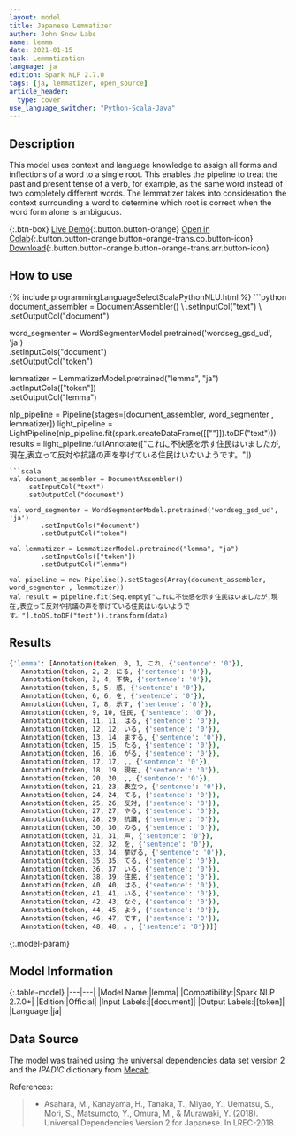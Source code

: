 ```yaml
---
layout: model
title: Japanese Lemmatizer
author: John Snow Labs
name: lemma
date: 2021-01-15
task: Lemmatization
language: ja
edition: Spark NLP 2.7.0
tags: [ja, lemmatizer, open_source]
article_header:
  type: cover
use_language_switcher: "Python-Scala-Java"
---
```


## Description

This model uses context and language knowledge to assign all forms and inflections of a word to a single root. This enables the pipeline to treat the past and present tense of a verb, for example, as the same word instead of two completely different words. The lemmatizer takes into consideration the context surrounding a word to determine which root is correct when the word form alone is ambiguous.

{:.btn-box}
[Live Demo](https://demo.johnsnowlabs.com/public/TEXT_PREPROCESSING/){:.button.button-orange}
[Open in Colab](https://colab.research.google.com/github/JohnSnowLabs/spark-nlp-workshop/blob/master/tutorials/streamlit_notebooks/TEXT_PREPROCESSING.ipynb){:.button.button-orange.button-orange-trans.co.button-icon}
[Download](https://s3.amazonaws.com/auxdata.johnsnowlabs.com/public/models/lemma_ja_2.7.0_2.4_1610746691356.zip){:.button.button-orange.button-orange-trans.arr.button-icon}

## How to use



<div class="tabs-box" markdown="1">
{% include programmingLanguageSelectScalaPythonNLU.html %}
```python
document_assembler = DocumentAssembler() \
    .setInputCol("text") \
    .setOutputCol("document")

word_segmenter = WordSegmenterModel.pretrained('wordseg_gsd_ud', 'ja')\
        .setInputCols("document")\
        .setOutputCol("token")

lemmatizer = LemmatizerModel.pretrained("lemma", "ja") \
        .setInputCols(["token"]) \
        .setOutputCol("lemma")

nlp_pipeline = Pipeline(stages=[document_assembler, word_segmenter , lemmatizer])
light_pipeline = LightPipeline(nlp_pipeline.fit(spark.createDataFrame([[""]]).toDF("text")))
results = light_pipeline.fullAnnotate(["これに不快感を示す住民はいましたが,現在,表立って反対や抗議の声を挙げている住民はいないようです。"])

```
```scala
val document_assembler = DocumentAssembler()
    .setInputCol("text")
    .setOutputCol("document")

val word_segmenter = WordSegmenterModel.pretrained('wordseg_gsd_ud', 'ja')
        .setInputCols("document")
        .setOutputCol("token")

val lemmatizer = LemmatizerModel.pretrained("lemma", "ja")
        .setInputCols(["token"])
        .setOutputCol("lemma")

val pipeline = new Pipeline().setStages(Array(document_assembler, word_segmenter , lemmatizer))
val result = pipeline.fit(Seq.empty["これに不快感を示す住民はいましたが,現在,表立って反対や抗議の声を挙げている住民はいないようです。"].toDS.toDF("text")).transform(data)
```

</div>

## Results

```bash
{'lemma': [Annotation(token, 0, 1, これ, {'sentence': '0'}),
   Annotation(token, 2, 2, にる, {'sentence': '0'}),
   Annotation(token, 3, 4, 不快, {'sentence': '0'}),
   Annotation(token, 5, 5, 感, {'sentence': '0'}),
   Annotation(token, 6, 6, を, {'sentence': '0'}),
   Annotation(token, 7, 8, 示す, {'sentence': '0'}),
   Annotation(token, 9, 10, 住民, {'sentence': '0'}),
   Annotation(token, 11, 11, はる, {'sentence': '0'}),
   Annotation(token, 12, 12, いる, {'sentence': '0'}),
   Annotation(token, 13, 14, まする, {'sentence': '0'}),
   Annotation(token, 15, 15, たる, {'sentence': '0'}),
   Annotation(token, 16, 16, がる, {'sentence': '0'}),
   Annotation(token, 17, 17, ,, {'sentence': '0'}),
   Annotation(token, 18, 19, 現在, {'sentence': '0'}),
   Annotation(token, 20, 20, ,, {'sentence': '0'}),
   Annotation(token, 21, 23, 表立つ, {'sentence': '0'}),
   Annotation(token, 24, 24, てる, {'sentence': '0'}),
   Annotation(token, 25, 26, 反対, {'sentence': '0'}),
   Annotation(token, 27, 27, やる, {'sentence': '0'}),
   Annotation(token, 28, 29, 抗議, {'sentence': '0'}),
   Annotation(token, 30, 30, のる, {'sentence': '0'}),
   Annotation(token, 31, 31, 声, {'sentence': '0'}),
   Annotation(token, 32, 32, を, {'sentence': '0'}),
   Annotation(token, 33, 34, 挙げる, {'sentence': '0'}),
   Annotation(token, 35, 35, てる, {'sentence': '0'}),
   Annotation(token, 36, 37, いる, {'sentence': '0'}),
   Annotation(token, 38, 39, 住民, {'sentence': '0'}),
   Annotation(token, 40, 40, はる, {'sentence': '0'}),
   Annotation(token, 41, 41, いる, {'sentence': '0'}),
   Annotation(token, 42, 43, なぐ, {'sentence': '0'}),
   Annotation(token, 44, 45, よう, {'sentence': '0'}),
   Annotation(token, 46, 47, です, {'sentence': '0'}),
   Annotation(token, 48, 48, 。, {'sentence': '0'})]}
```

{:.model-param}
## Model Information

{:.table-model}
|---|---|
|Model Name:|lemma|
|Compatibility:|Spark NLP 2.7.0+|
|Edition:|Official|
|Input Labels:|[document]|
|Output Labels:|[token]|
|Language:|ja|

## Data Source

The model was trained using the  universal dependencies data set version 2 and the _IPADIC_ dictionary from [Mecab](https://taku910.github.io/mecab/). 


References:

> - Asahara, M., Kanayama, H., Tanaka, T., Miyao, Y., Uematsu, S., Mori, S., Matsumoto, Y., Omura, M., & Murawaki, Y. (2018). Universal Dependencies Version 2 for Japanese. In LREC-2018.
